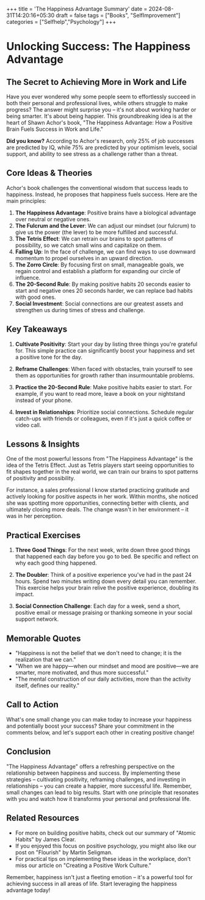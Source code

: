 +++
title = 'The Happiness Advantage Summary'
date = 2024-08-31T14:20:16+05:30
draft = false
tags = ["Books", "SelfImprovement"]
categories = ["Selfhelp","Psychology"]
+++

# Unlocking Success: The Happiness Advantage

## The Secret to Achieving More in Work and Life

Have you ever wondered why some people seem to effortlessly succeed in both their personal and professional lives, while others struggle to make progress? The answer might surprise you – it's not about working harder or being smarter. It's about being happier. This groundbreaking idea is at the heart of Shawn Achor's book, "The Happiness Advantage: How a Positive Brain Fuels Success in Work and Life."

**Did you know?** According to Achor's research, only 25% of job successes are predicted by IQ, while 75% are predicted by your optimism levels, social support, and ability to see stress as a challenge rather than a threat.

## Core Ideas & Theories

Achor's book challenges the conventional wisdom that success leads to happiness. Instead, he proposes that happiness fuels success. Here are the main principles:

1. **The Happiness Advantage**: Positive brains have a biological advantage over neutral or negative ones.
2. **The Fulcrum and the Lever**: We can adjust our mindset (our fulcrum) to give us the power (the lever) to be more fulfilled and successful.
3. **The Tetris Effect**: We can retrain our brains to spot patterns of possibility, so we catch small wins and capitalize on them.
4. **Falling Up**: In the face of challenge, we can find ways to use downward momentum to propel ourselves in an upward direction.
5. **The Zorro Circle**: By focusing first on small, manageable goals, we regain control and establish a platform for expanding our circle of influence.
6. **The 20-Second Rule**: By making positive habits 20 seconds easier to start and negative ones 20 seconds harder, we can replace bad habits with good ones.
7. **Social Investment**: Social connections are our greatest assets and strengthen us during times of stress and challenge.

## Key Takeaways

1. **Cultivate Positivity**: Start your day by listing three things you're grateful for. This simple practice can significantly boost your happiness and set a positive tone for the day.

2. **Reframe Challenges**: When faced with obstacles, train yourself to see them as opportunities for growth rather than insurmountable problems.

3. **Practice the 20-Second Rule**: Make positive habits easier to start. For example, if you want to read more, leave a book on your nightstand instead of your phone.

4. **Invest in Relationships**: Prioritize social connections. Schedule regular catch-ups with friends or colleagues, even if it's just a quick coffee or video call.

## Lessons & Insights

One of the most powerful lessons from "The Happiness Advantage" is the idea of the Tetris Effect. Just as Tetris players start seeing opportunities to fit shapes together in the real world, we can train our brains to spot patterns of positivity and possibility.

For instance, a sales professional I know started practicing gratitude and actively looking for positive aspects in her work. Within months, she noticed she was spotting more opportunities, connecting better with clients, and ultimately closing more deals. The change wasn't in her environment – it was in her perception.

## Practical Exercises

1. **Three Good Things**: For the next week, write down three good things that happened each day before you go to bed. Be specific and reflect on why each good thing happened.

2. **The Doubler**: Think of a positive experience you've had in the past 24 hours. Spend two minutes writing down every detail you can remember. This exercise helps your brain relive the positive experience, doubling its impact.

3. **Social Connection Challenge**: Each day for a week, send a short, positive email or message praising or thanking someone in your social support network.

## Memorable Quotes

- "Happiness is not the belief that we don't need to change; it is the realization that we can."
- "When we are happy—when our mindset and mood are positive—we are smarter, more motivated, and thus more successful."
- "The mental construction of our daily activities, more than the activity itself, defines our reality."

## Call to Action

What's one small change you can make today to increase your happiness and potentially boost your success? Share your commitment in the comments below, and let's support each other in creating positive change!

## Conclusion

"The Happiness Advantage" offers a refreshing perspective on the relationship between happiness and success. By implementing these strategies – cultivating positivity, reframing challenges, and investing in relationships – you can create a happier, more successful life. Remember, small changes can lead to big results. Start with one principle that resonates with you and watch how it transforms your personal and professional life.

## Related Resources

- For more on building positive habits, check out our summary of "Atomic Habits" by James Clear.
- If you enjoyed this focus on positive psychology, you might also like our post on "Flourish" by Martin Seligman.
- For practical tips on implementing these ideas in the workplace, don't miss our article on "Creating a Positive Work Culture."

Remember, happiness isn't just a fleeting emotion – it's a powerful tool for achieving success in all areas of life. Start leveraging the happiness advantage today!